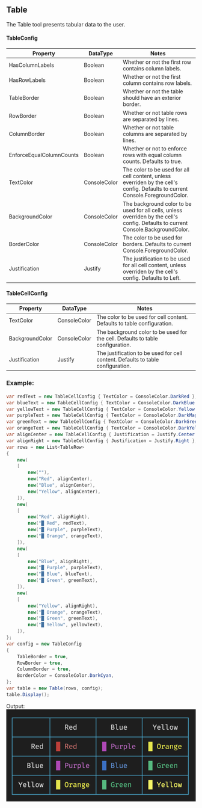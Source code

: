 ## Table

The Table tool presents tabular data to the user.

#### TableConfig

|Property|DataType|Notes|
|---|---|---|
|HasColumnLabels|Boolean|Whether or not the first row contains column labels.|
|HasRowLabels|Boolean|Whether or not the first column contains row labels.|
|TableBorder|Boolean|Whether or not the table should have an exterior border.|
|RowBorder|Boolean|Whether or not table rows are separated by lines.|
|ColumnBorder|Boolean|Whether or not table columns are separated by lines.|
|EnforceEqualColumnCounts|Boolean|Whether or not to enforce rows with equal column counts. Defaults to true.|
|TextColor|ConsoleColor|The color to be used for all cell content, unless everriden by the cell's config. Defaults to current Console.ForegroundColor.|
|BackgroundColor|ConsoleColor|The background color to be used for all cells, unless overriden by the cell's config. Defaults to current Console.BackgroundColor.|
|BorderColor|ConsoleColor|The color to be used for borders. Defaults to current Console.ForegroundColor.|
|Justification|Justify|The justification to be used for all cell content, unless overriden by the cell's config. Defaults to Left.|

#### TableCellConfig

|Property|DataType|Notes|
|---|---|---|
|TextColor|ConsoleColor|The color to be used for cell content. Defaults to table configuration.|
|BackgroundColor|ConsoleColor|The background color to be used for the cell. Defaults to table configuration.|
|Justification|Justify|The justification to be used for cell content. Defaults to table configuration.|

### Example:

```csharp
var redText = new TableCellConfig { TextColor = ConsoleColor.DarkRed };
var blueText = new TableCellConfig { TextColor = ConsoleColor.DarkBlue };
var yellowText = new TableCellConfig { TextColor = ConsoleColor.Yellow };
var purpleText = new TableCellConfig { TextColor = ConsoleColor.DarkMagenta };
var greenText = new TableCellConfig { TextColor = ConsoleColor.DarkGreen };
var orangeText = new TableCellConfig { TextColor = ConsoleColor.DarkYellow };
var alignCenter = new TableCellConfig { Justification = Justify.Center };
var alignRight = new TableCellConfig { Justification = Justify.Right };
var rows = new List<TableRow>
{
    new(
    [
        new(""),
        new("Red", alignCenter),
        new("Blue", alignCenter),
        new("Yellow", alignCenter),
    ]),
    new(
    [
        new("Red", alignRight),
        new("█ Red", redText),
        new("█ Purple", purpleText),
        new("█ Orange", orangeText),
    ]),
    new(
    [
        new("Blue", alignRight),
        new("█ Purple", purpleText),
        new("█ Blue", blueText),
        new("█ Green", greenText),
    ]),
    new(
    [
        new("Yellow", alignRight),
        new("█ Orange", orangeText),
        new("█ Green", greenText),
        new("█ Yellow", yellowText),
    ]),
};
var config = new TableConfig
{
    TableBorder = true,
    RowBorder = true,
    ColumnBorder = true,
    BorderColor = ConsoleColor.DarkCyan,
};
var table = new Table(rows, config);
table.Display();
```

Output:
![Table example](/docs/Table.png)

